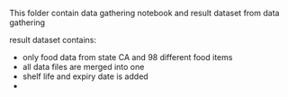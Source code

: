 This folder contain data gathering notebook and result dataset from data gathering

result dataset contains:
- only food data from state CA and 98 different food items
- all data files are merged into one
- shelf life and expiry date is added
- 
